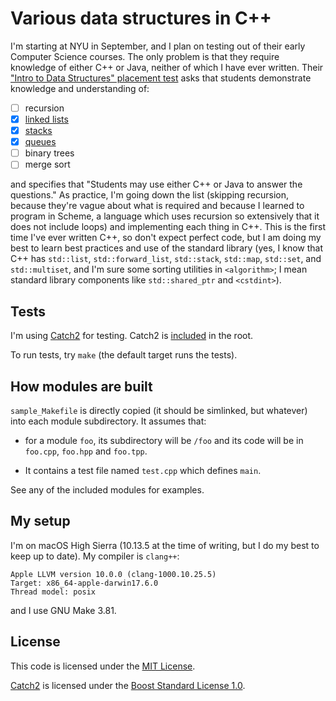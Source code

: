 # Various data structures in C++

I'm starting at NYU in September, and I plan on testing out of their early
Computer Science courses. The only problem is that they require knowledge of
either C++ or Java, neither of which I have ever written. Their ["Intro to Data
Structures" placement test](https://cs.nyu.edu/home/undergrad/placement.html)
asks that students demonstrate knowledge and understanding of:

* [ ] recursion
* [x] [linked lists](linked_list)
* [x] [stacks](stack)
* [x] [queues](queue)
* [ ] binary trees
* [ ] merge sort

and specifies that "Students may use either C++ or Java to answer the
questions." As practice, I'm going down the list (skipping recursion, because
they're vague about what is required and because I learned to program in Scheme,
a language which uses recursion so extensively that it does not include loops)
and implementing each thing in C++. This is the first time I've ever written
C++, so don't expect perfect code, but I am doing my best to learn best
practices and use of the standard library (yes, I know that C++ has
`std::list`, `std::forward_list`, `std::stack`, `std::map`, `std::set`, and
`std::multiset`, and I'm sure some sorting utilities in `<algorithm>`; I mean
standard library components like `std::shared_ptr` and `<cstdint>`).

## Tests

I'm using [Catch2](https://github.com/catchorg/Catch2) for testing. Catch2 is
[included](catch.hpp) in the root.

To run tests, try `make` (the default target runs the tests).

## How modules are built

`sample_Makefile` is directly copied (it should be simlinked, but whatever) into
each module subdirectory. It assumes that:

* for a module `foo`, its subdirectory will be `/foo` and its code will be in
  `foo.cpp`, `foo.hpp` and `foo.tpp`.
  
* It contains a test file named `test.cpp` which defines `main`.

See any of the included modules for examples.

## My setup

I'm on macOS High Sierra (10.13.5 at the time of writing, but I do my best to
keep up to date). My compiler is `clang++`:

```
Apple LLVM version 10.0.0 (clang-1000.10.25.5)
Target: x86_64-apple-darwin17.6.0
Thread model: posix
```

and I use GNU Make 3.81.

## License

This code is licensed under the [MIT License](LICENSE).

[Catch2](https://github.com/catchorg/Catch2) is licensed under the [Boost
Standard License
1.0](https://github.com/catchorg/Catch2/blob/master/LICENSE.txt).
